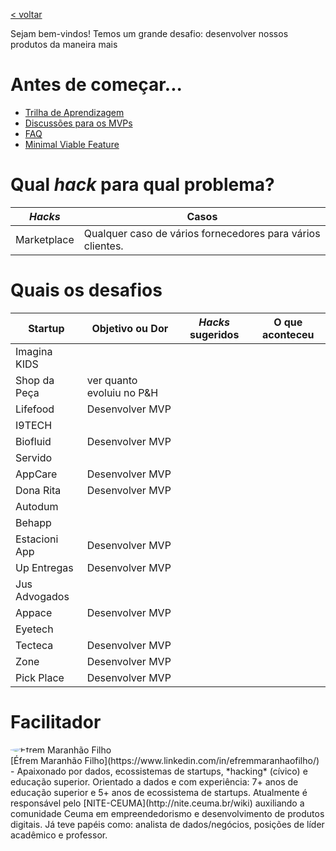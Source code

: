 [< voltar](https://productsandhacks.com)

Sejam bem-vindos! Temos um grande desafio: desenvolver nossos produtos da maneira mais 

# Antes de começar...

  - [Trilha de Aprendizagem](https://universidadeagora.com/trilha-de-aprendizagem-products-and-hacks/)
  - [Discussões para os MVPs](https://comunidade.universidadeagora.com/tags/mvp)
  - [FAQ](https://productsandhacks.com/#faq)
  - [Minimal Viable Feature](https://www.youtube.com/watch?v=DEXNf2xjyRw)
  
# Qual _hack_ para qual problema?

_Hacks_ | Casos | 
------------- | ------------- | 
Marketplace | Qualquer caso de vários fornecedores para vários clientes. |

# Quais os desafios

Startup      | Objetivo ou Dor | _Hacks_ sugeridos | O que aconteceu |
------------ | -------------  | -------------     | ------------- | 
Imagina KIDS |                |                   |               |
Shop da Peça | ver quanto evoluiu no P&H | | | 
Lifefood | Desenvolver MVP| | |
I9TECH | | | |
Biofluid | Desenvolver MVP | | |
Servido | | | |
AppCare | Desenvolver MVP | | |
Dona Rita | Desenvolver MVP | | |
Autodum | | | |
Behapp | | | |
Estacioni App | Desenvolver MVP | | |
Up Entregas | Desenvolver MVP | | |
Jus Advogados | | | |
Appace | Desenvolver MVP | | |
Eyetech | | | |
Tecteca | Desenvolver MVP | | |
Zone | Desenvolver MVP| | |
Pick Place | Desenvolver MVP | | |


# Facilitador
<img style="vertical-align: middle; border-radius: 50%; display: block; margin-left: auto; margin-right: auto;" src="https://github.com/nite-ceuma/products-and-hacks/raw/gh-pages/img/efrem_maranhao_filho.png" alt="Éfrem Maranhão Filho">
[Éfrem Maranhão Filho](https://www.linkedin.com/in/efremmaranhaofilho/) - Apaixonado por dados, ecossistemas de startups, *hacking* (cívico) e educação superior. Orientado a dados e com experiência: 7+ anos de educação superior e 5+ anos de ecossistema de startups. Atualmente é responsável pelo [NITE-CEUMA](http://nite.ceuma.br/wiki) auxiliando a comunidade Ceuma em empreendedorismo e desenvolvimento de produtos digitais. Já teve papéis como: analista de dados/negócios, posições de líder acadêmico e professor.
